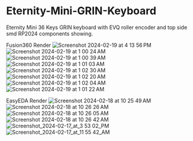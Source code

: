 # Eternity-Mini-GRIN-Keyboard
Eternity Mini 36 Keys GRIN keyboard with EVQ roller encoder and top side smd RP2024 components showing.

Fusion360 Render
![Screenshot 2024-02-19 at 4 13 56 PM](https://github.com/protieusz/Eternity-Mini-GRIN-Keyboard/assets/118025702/e6ec2a78-a189-4dce-9c32-5b883a32108f)
![Screenshot 2024-02-19 at 1 00 24 AM](https://github.com/protieusz/Eternity-GRIN-Keyboard/assets/118025702/bbf1736f-9890-4376-82fd-2728f2446777)
![Screenshot 2024-02-19 at 1 00 39 AM](https://github.com/protieusz/Eternity-GRIN-Keyboard/assets/118025702/2f68ba8a-2f4a-46a2-b9ac-7908cb737774)
![Screenshot 2024-02-19 at 1 01 03 AM](https://github.com/protieusz/Eternity-GRIN-Keyboard/assets/118025702/a1a11278-139f-4033-84fe-a80b4ca1dd7d)
![Screenshot 2024-02-19 at 1 02 30 AM](https://github.com/protieusz/Eternity-GRIN-Keyboard/assets/118025702/4844b76f-1500-4e06-9386-5e9eea00e822)
![Screenshot 2024-02-19 at 1 02 20 AM](https://github.com/protieusz/Eternity-GRIN-Keyboard/assets/118025702/e5fb16ca-a433-4f9a-90d1-d1de323babeb)
![Screenshot 2024-02-19 at 1 02 04 AM](https://github.com/protieusz/Eternity-GRIN-Keyboard/assets/118025702/8095801e-b998-4bb3-ab7f-aea6e7358d72)
![Screenshot 2024-02-19 at 1 01 22 AM](https://github.com/protieusz/Eternity-GRIN-Keyboard/assets/118025702/36517293-02e4-4179-921c-daa337441490)

EasyEDA Render
![Screenshot 2024-02-18 at 10 25 49 AM](https://github.com/protieusz/Eternity-GRIN-Keyboard/assets/118025702/8e999b61-04b0-4b5d-931e-d6172049cd1b)
![Screenshot 2024-02-18 at 10 26 26 AM](https://github.com/protieusz/Eternity-GRIN-Keyboard/assets/118025702/7c30e16c-90f2-43f6-a4ca-575b92131691)
![Screenshot 2024-02-18 at 10 26 05 AM](https://github.com/protieusz/Eternity-GRIN-Keyboard/assets/118025702/584a801d-7159-44b6-b0d9-272a62339fb1)
![Screenshot 2024-02-18 at 10 26 42 AM](https://github.com/protieusz/Eternity-GRIN-Keyboard/assets/118025702/1c06432e-f85b-4fce-bf39-92cc7b6a3db0)
![Screenshot_2024-02-17_at_3 53 02_PM](https://github.com/protieusz/Eternity-GRIN-Keyboard/assets/118025702/889fa5ca-ca3c-43b0-813d-c36c1e45a0ab)
![Screenshot_2024-02-17_at_11 55 42_AM](https://github.com/protieusz/Eternity-GRIN-Keyboard/assets/118025702/41f4c8d6-a271-48a8-ae0f-d56ea21e29fd)
